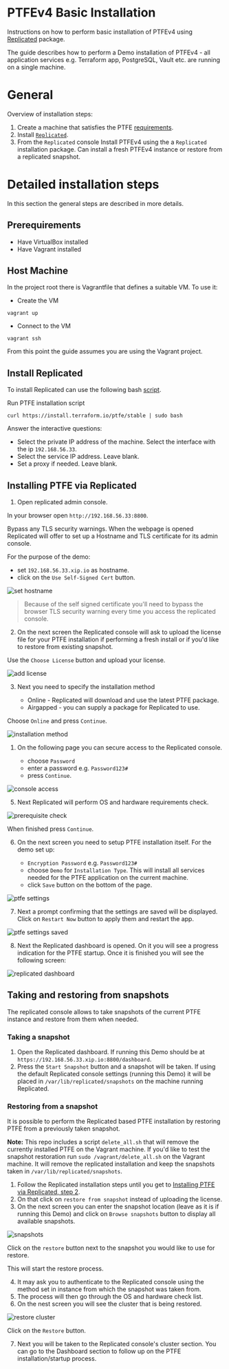 # PTFEv4 Basic Installation

Instructions on how to perform basic installation of PTFEv4 using [Replicated](https://www.replicated.com/index.html) package. 

The guide describes how to perform a Demo installation of PTFEv4 - all application services e.g. Terraform app, PostgreSQL, Vault etc. are running on a single machine.

# General

Overview of installation steps:

1. Create a machine that satisfies the PTFE [requirements](https://www.terraform.io/docs/enterprise/before-installing/index.html#linux-instance).
2. Install [`Replicated`](https://www.replicated.com/index.html).
3. From the `Replicated` console Install PTFEv4 using the a `Replicated` installation package. Can install a fresh PTFEv4 instance or restore from a replicated snapshot.

# Detailed installation steps

In this section the general steps are described in more details.

## Prerequirements

- Have VirtualBox installed
- Have Vagrant installed


## Host Machine

In the project root there is Vagrantfile that defines a suitable VM. To use it:

- Create the VM
```
vagrant up
```

- Connect to the VM
```
vagrant ssh
```

From this point the guide assumes you are using the Vagrant project.

## Install Replicated

To install Replicated can use the following bash [script](https://install.terraform.io/ptfe/stable).

Run PTFE installation script

```
curl https://install.terraform.io/ptfe/stable | sudo bash
```

Answer the interactive questions:

- Select the private IP address of the machine. Select the interface with the ip `192.168.56.33`.
- Select the service IP address. Leave blank.
- Set a proxy if needed. Leave blank.

## Installing PTFE via Replicated

1. Open replicated admin console.

  In your browser open `http://192.168.56.33:8800`. 
  
  Bypass any TLS security warnings. When the webpage is opened Replicated will offer to set up a Hostname and TLS certificate for its admin console.

  For the purpose of the demo:
   
   - set `192.168.56.33.xip.io` as hostname.
   - click on the `Use Self-Signed Cert` button.

![set hostname](./screenshots/replicated-01-hostname.png)

> Because of the self signed certificate you'll need to bypass the browser TLS security warning every time you access the replicated console.

2. On the next screen the Replicated console will ask to upload the license file for your PTFE installation if performing a fresh install or if you'd like to restore from existing snapshot.

Use the `Choose License` button and upload your license.

![add license](./screenshots/replicated-02-license.png)

3. Next you need to specify the installation method

    - Online - Replicated will download and use the latest PTFE package.
    - Airgapped - you can supply a package for Replicated to use.

Choose `Online` and press `Continue`.

![installation method](./screenshots/replicated-03-installation-method.png)

1. On the following page you cаn secure access to the Replicated console.

    - choose `Password`
    - enter a password e.g. `Password123#` 
    - press `Continue`.

![console access](./screenshots/replicated-04-console-password.png)

5. Next Replicated will perform OS and hardware requirements check.

![prerequisite check](./screenshots/replicated-05-prerequisites.png)

When finished press `Continue`.

6. On the next screen you need to setup PTFE installation itself. For the demo set up:

    - `Encryption Password` e.g. `Password123#`
    - choose `Demo` for `Installation Type`. This will install all services needed for the PTFE application on the current machine.
    - click `Save` button on the bottom of the page.

![ptfe settings](./screenshots/replicated-06-ptfe-settings.png)

7. Next a prompt confirming that the settings are saved will be displayed. Click on `Restart Now` button to apply them and restart the app.

![ptfe settings saved](./screenshots/replicated-06-ptfe-settings-saved.png)

8. Next the Replicated dashboard is opened. On it you will see a progress indication for the PTFE startup. Once it is finished you will see the following screen:

![replicated dashboard](./screenshots/replicated-07-dashboard.png)

## Taking and restoring from snapshots

The replicated console allows to take snapshots of the current PTFE instance and restore from them when needed.

### Taking a snapshot

1. Open the Replicated dashboard. If running this Demo should be at `https://192.168.56.33.xip.io:8800/dashboard`.
2. Press the `Start Snapshot` button and a snapshot will be taken. If using the default Replicated console settings (running this Demo) it will be placed in `/var/lib/replicated/snapshots` on the machine running Replicated.

### Restoring from a snapshot

It is possible to perform the Replicated based PTFE installation by restoring PTFE from a previously taken snapshot.

**Note:** This repo includes a script `delete_all.sh` that will remove the currently installed PTFE on the Vagrant machine. If you'd like to test the snapshot restoration run `sudo /vagrant/delete_all.sh` on the Vagrant machine. It will remove the replicated installation and keep the snapshots taken in `/var/lib/replicated/snapshots`.

1. Follow the Replicated installation steps until you get to [Installing PTFE via Replicated, step 2](#installing-ptfe-via-replicated). 
2. On that click on `restore from snapshot` instead of uploading the license. 
3. On the next screen you can enter the snapshot location (leave as it is if running this Demo) and click on `Browse snapshots` button to display all available snapshots.

![snapshots](./screenshots/replicated-09-restore-snapshot.png)

Click on the `restore` button next to the snapshot you would like to use for restore.

This will start the restore process. 

4. It may ask you to authenticate to the Replicated console using the method set in instance from which the snapshot was taken from.
5. The process will then go through the OS and hardware check list.
6. On the nest screen you will see the cluster that is being restored.

![restore cluster](./screenshots/replicated-10-restore-cluster.png)

Click on the `Restore` button.

7. Next you will be taken to the Replicated console's cluster section. You can go to the Dashboard section to follow up on the PTFE installation/startup process.
